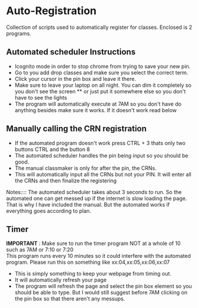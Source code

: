 # Auto-Registration
Collection of scripts used to automatically register for classes. 
Enclosed is 2 programs. 

## Automated scheduler Instructions
* Icognito mode in order to stop chrome from trying to save your new pin. 
* Go to you add drop classes and make sure you select the correct term. 
* Click your cursor in the pin box and leave it there.
* Make sure to leave your laptop on all night. You can dim it completely so you don't see the screen
	** or just put it somewhere else so you don't have to see the lights
* The program will automatically execute at 7AM so you don't have do anything besides make sure it works. If it doesn't work read below


## Manually calling the CRN registration 
* If the automated program doesn't work press CTRL + 3  thats only two buttons CTRL and the button 8
* The automated scheduler handles the pin being input so you should be good.
* The manual classmaker is only for after the pin, the CRNs. 
* This will automatically input all the CRNs but not your PIN. It will enter all the CRNs and then finalize the registering

Notes::::  The automated scheduler takes about 3 seconds to run. So the automated one can get messed up if the internet is slow loading the page.
That is why I have included the manual. But the automated works if everything goes according to plan.



## Timer	

**IMPORTANT** : Make sure to run the timer program NOT at a whole of 10 such as 7AM or 7:10 or 7:20  
				This program runs every 10 minutes so it could interfere with the automated program. 
				Please run this on something like xx:04,xx:05,xx:06,xx:07
				
* This is simply something to keep your webpage from timing out. 
* It will automatically refresh your page
* The program will refresh the page and select the pin box element so you should be able to type. But I would still suggest before 7AM clicking on the pin box so that there aren't any messups.


